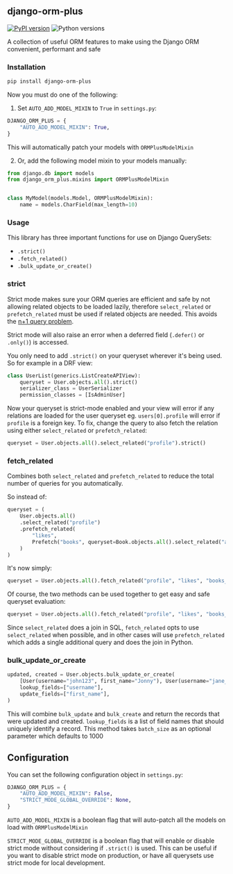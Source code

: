 ## django-orm-plus
[![PyPI version](https://badge.fury.io/py/django-orm-plus.svg)](https://badge.fury.io/py/django-orm-plus)
![Python versions](https://img.shields.io/pypi/pyversions/django-orm-plus.svg?style=flat-square&label=Python%20Versions)

A collection of useful ORM features to make using the Django ORM convenient,
performant and safe

### Installation

```bash
pip install django-orm-plus
```

Now you must do one of the following:

1. Set `AUTO_ADD_MODEL_MIXIN` to `True` in `settings.py`:
```python
DJANGO_ORM_PLUS = {
    "AUTO_ADD_MODEL_MIXIN": True,
}
```

This will automatically patch your models with `ORMPlusModelMixin`

2. Or, add the following model mixin to your models manually:

```python
from django.db import models
from django_orm_plus.mixins import ORMPlusModelMixin


class MyModel(models.Model, ORMPlusModelMixin):
    name = models.CharField(max_length=10)
```

### Usage

This library has three important functions for use on Django QuerySets:
- `.strict()`
- `.fetch_related()`
- `.bulk_update_or_create()`

### strict
Strict mode makes sure your ORM queries are efficient and safe by not allowing
related objects to be loaded lazily, therefore `select_related`
or `prefetch_related` must be used if related objects are needed. This avoids
the [n+1 query problem](https://scoutapm.com/blog/django-and-the-n1-queries-problem).

Strict mode will also raise an error when a deferred field (`.defer()` or `.only()`)
is accessed.

You only need to add `.strict()` on your queryset wherever it's being used.
So for example in a DRF view:

```python
class UserList(generics.ListCreateAPIView):
    queryset = User.objects.all().strict()
    serializer_class = UserSerializer
    permission_classes = [IsAdminUser]
```

Now your queryset is strict-mode enabled and your view will error if any relations
are loaded for the user queryset eg. `users[0].profile` will error if `profile` is a foreign key.
To fix, change the query to also fetch the relation using either `select_related` or `prefetch_related`:

```python
queryset = User.objects.all().select_related("profile").strict()
```

### fetch_related
Combines both `select_related` and `prefetch_related`
to reduce the total number of queries for you automatically.

So instead of:
```python
queryset = (
    User.objects.all()
    .select_related("profile")
    .prefetch_related(
        "likes",
        Prefetch("books", queryset=Book.objects.all().select_related("author")),
    )
)
```

It's now simply:
```python
queryset = User.objects.all().fetch_related("profile", "likes", "books__author")
```

Of course, the two methods can be used together to get easy and safe queryset evaluation:
```python
queryset = User.objects.all().fetch_related("profile", "likes", "books__author").strict()
```

Since `select_related` does a join in SQL, `fetch_related` opts to use `select_related`
when possible, and in other cases will use `prefetch_related` which adds a single additional
query and does the join in Python.


### bulk_update_or_create
```python
updated, created = User.objects.bulk_update_or_create(
    [User(username="john123", first_name="Jonny"), User(username="jane_doe", first_name="Alexa")],
    lookup_fields=["username"],
    update_fields=["first_name"],
)
```

This will combine `bulk_update` and `bulk_create` and return the records that were
updated and created. `lookup_fields` is a list of field names that should uniquely
identify a record. This method takes `batch_size` as an optional parameter which defaults to 1000

## Configuration

You can set the following configuration object in `settings.py`:

```python
DJANGO_ORM_PLUS = {
    "AUTO_ADD_MODEL_MIXIN": False,
    "STRICT_MODE_GLOBAL_OVERRIDE": None,
}
```
`AUTO_ADD_MODEL_MIXIN` is a boolean flag that will auto-patch all the models
on load with `ORMPlusModelMixin`

`STRICT_MODE_GLOBAL_OVERRIDE` is a boolean flag that will enable or disable strict
mode without considering if `.strict()` is used. This can be useful if you want to
disable strict mode on production, or have all querysets use strict mode for local development.
